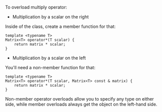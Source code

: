 To overload multiply operator:


- Multiplication by a scalar on the right 

Inside of the class, create a member function for that:

    template <typename T>
    Matrix<T> operator*(T scalar) {
        return matrix * scalar;
    }

- Multiplication by a scalar on the left 

You'll need a non-member function for that:

    template <typename T>
    Matrix<T> operator*(T scalar, Matrix<T> const & matrix) {
        return matrix * scalar;
    }
Non-member operator overloads allow you to specify any type on either side, while member overloads always get the object on the left-hand side.

